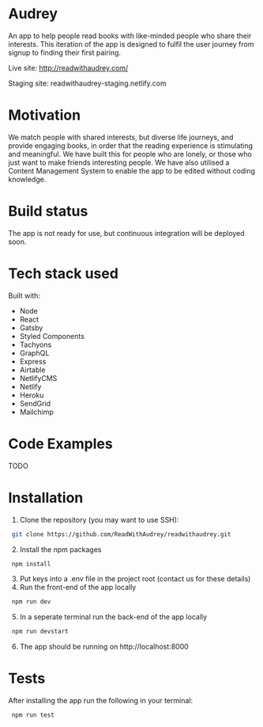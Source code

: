 

# Audrey
An app to help people read books with like-minded people who share their interests. This iteration of the app is designed to fulfil the user journey from signup to finding their first pairing.  

Live site: http://readwithaudrey.com/

Staging site: readwithaudrey-staging.netlify.com

# Motivation
We match people with shared interests, but diverse life journeys, and provide engaging books, in order that the reading experience is stimulating and meaningful. We have built this for people who are lonely, or those who just want to make friends interesting people.
We have also utilised a Content Management System to enable the app to be edited without coding knowledge.

# Build status
The app is not ready for use, but continuous integration will be deployed soon.

# Tech stack used
Built with:
* Node
* React
* Gatsby
* Styled Components
* Tachyons
* GraphQL
* Express
* Airtable
* NetlifyCMS
* Netlify
* Heroku
* SendGrid
* Mailchimp


# Code Examples
TODO

# Installation
1. Clone the repository (you may want to use SSH):
``` bash
 git clone https://github.com/ReadWithAudrey/readwithaudrey.git
```
2. Install the npm packages
``` bash
 npm install
```
3. Put keys into a .env file in the project root (contact us for these details)
4. Run the front-end of the app locally
``` bash
 npm run dev
```
5. In a seperate terminal run the back-end of the app locally
``` bash
 npm run devstart
```
6. The app should be running on http://localhost:8000

# Tests

After installing the app run the following in your terminal:
``` bash
 npm run test
```
